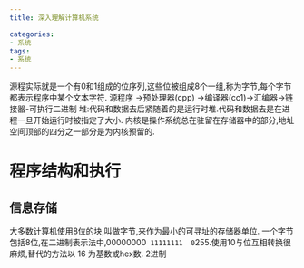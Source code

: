 ```yaml
---
title: 深入理解计算机系统

categories: 
- 系统
tags:
- 系统
---
```


源程实际就是一个有0和1组成的位序列,这些位被组成8个一组,称为字节,每个字节都表示程序中某个文本字符.
源程序 ->预处理器(cpp) ->编译器(cc1)->汇编器->链接器-可执行二进制
堆:代码和数据去后紧随着的是运行时堆.代码和数据去是在进程一旦开始运行时被指定了大小.
内核是操作系统总在驻留在存储器中的部分,地址空间顶部的四分之一部分是为内核预留的.

# 程序结构和执行
## 信息存储
大多数计算机使用8位的块,叫做字节,来作为最小的可寻址的存储器单位.
一个字节包括8位,在二进制表示法中,00000000` 11111111  0`255.使用10与位互相转换很麻烦,替代的方法以 16 为基数或hex数.
2进制






